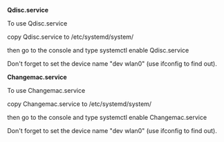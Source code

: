 **Qdisc.service**

To use Qdisc.service

copy Qdisc.service to /etc/systemd/system/

then go to the console and type systemctl enable Qdisc.service

Don't forget to set the device name "dev wlan0" (use ifconfig to find out).

**Changemac.service**

To use Changemac.service

copy Changemac.service to /etc/systemd/system/

then go to the console and type systemctl enable Changemac.service

Don't forget to set the device name "dev wlan0" (use ifconfig to find out).
